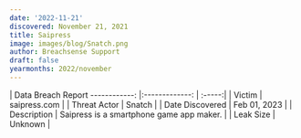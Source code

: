 ```yaml
---
date: '2022-11-21'
discovered: November 21, 2021
title: Saipress
image: images/blog/Snatch.png
author: Breachsense Support
draft: false
yearmonths: 2022/november
---
```



| Data Breach Report
------------:     |:-------------:    | :-----:|
| Victim      | saipress.com      | 
| Threat Actor      | Snatch      | 
| Date Discovered      | Feb 01, 2023      | 
| Description      | Saipress is a smartphone game app maker.      | 
| Leak Size      | Unknown      | 

